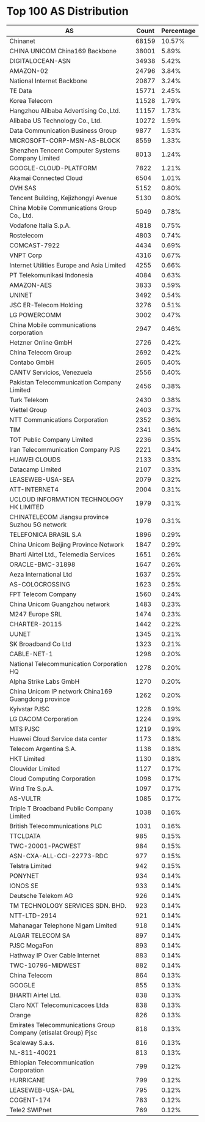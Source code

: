 # Top 100 AS Distribution
| AS | Count | Percentage |
|----|----|----|
| Chinanet | 68159 | 10.57% |
| CHINA UNICOM China169 Backbone | 38001 | 5.89% |
| DIGITALOCEAN-ASN | 34938 | 5.42% |
| AMAZON-02 | 24796 | 3.84% |
| National Internet Backbone | 20877 | 3.24% |
| TE Data | 15771 | 2.45% |
| Korea Telecom | 11528 | 1.79% |
| Hangzhou Alibaba Advertising Co.,Ltd. | 11157 | 1.73% |
| Alibaba US Technology Co., Ltd. | 10272 | 1.59% |
| Data Communication Business Group | 9877 | 1.53% |
| MICROSOFT-CORP-MSN-AS-BLOCK | 8559 | 1.33% |
| Shenzhen Tencent Computer Systems Company Limited | 8013 | 1.24% |
| GOOGLE-CLOUD-PLATFORM | 7822 | 1.21% |
| Akamai Connected Cloud | 6504 | 1.01% |
| OVH SAS | 5152 | 0.80% |
| Tencent Building, Kejizhongyi Avenue | 5130 | 0.80% |
| China Mobile Communications Group Co., Ltd. | 5049 | 0.78% |
| Vodafone Italia S.p.A. | 4818 | 0.75% |
| Rostelecom | 4803 | 0.74% |
| COMCAST-7922 | 4434 | 0.69% |
| VNPT Corp | 4316 | 0.67% |
| Internet Utilities Europe and Asia Limited | 4255 | 0.66% |
| PT Telekomunikasi Indonesia | 4084 | 0.63% |
| AMAZON-AES | 3833 | 0.59% |
| UNINET | 3492 | 0.54% |
| JSC ER-Telecom Holding | 3276 | 0.51% |
| LG POWERCOMM | 3002 | 0.47% |
| China Mobile communications corporation | 2947 | 0.46% |
| Hetzner Online GmbH | 2726 | 0.42% |
| China Telecom Group | 2692 | 0.42% |
| Contabo GmbH | 2605 | 0.40% |
| CANTV Servicios, Venezuela | 2556 | 0.40% |
| Pakistan Telecommunication Company Limited | 2456 | 0.38% |
| Turk Telekom | 2430 | 0.38% |
| Viettel Group | 2403 | 0.37% |
| NTT Communications Corporation | 2352 | 0.36% |
| TIM | 2341 | 0.36% |
| TOT Public Company Limited | 2236 | 0.35% |
| Iran Telecommunication Company PJS | 2221 | 0.34% |
| HUAWEI CLOUDS | 2133 | 0.33% |
| Datacamp Limited | 2107 | 0.33% |
| LEASEWEB-USA-SEA | 2079 | 0.32% |
| ATT-INTERNET4 | 2004 | 0.31% |
| UCLOUD INFORMATION TECHNOLOGY HK LIMITED | 1979 | 0.31% |
| CHINATELECOM Jiangsu province Suzhou 5G network | 1976 | 0.31% |
| TELEFONICA BRASIL S.A | 1896 | 0.29% |
| China Unicom Beijing Province Network | 1847 | 0.29% |
| Bharti Airtel Ltd., Telemedia Services | 1651 | 0.26% |
| ORACLE-BMC-31898 | 1647 | 0.26% |
| Aeza International Ltd | 1637 | 0.25% |
| AS-COLOCROSSING | 1623 | 0.25% |
| FPT Telecom Company | 1560 | 0.24% |
| China Unicom Guangzhou network | 1483 | 0.23% |
| M247 Europe SRL | 1474 | 0.23% |
| CHARTER-20115 | 1442 | 0.22% |
| UUNET | 1345 | 0.21% |
| SK Broadband Co Ltd | 1323 | 0.21% |
| CABLE-NET-1 | 1298 | 0.20% |
| National Telecommunication Corporation HQ | 1278 | 0.20% |
| Alpha Strike Labs GmbH | 1270 | 0.20% |
| China Unicom IP network China169 Guangdong province | 1262 | 0.20% |
| Kyivstar PJSC | 1228 | 0.19% |
| LG DACOM Corporation | 1224 | 0.19% |
| MTS PJSC | 1219 | 0.19% |
| Huawei Cloud Service data center | 1173 | 0.18% |
| Telecom Argentina S.A. | 1138 | 0.18% |
| HKT Limited | 1130 | 0.18% |
| Clouvider Limited | 1127 | 0.17% |
| Cloud Computing Corporation | 1098 | 0.17% |
| Wind Tre S.p.A. | 1097 | 0.17% |
| AS-VULTR | 1085 | 0.17% |
| Triple T Broadband Public Company Limited | 1038 | 0.16% |
| British Telecommunications PLC | 1031 | 0.16% |
| TTCLDATA | 985 | 0.15% |
| TWC-20001-PACWEST | 984 | 0.15% |
| ASN-CXA-ALL-CCI-22773-RDC | 977 | 0.15% |
| Telstra Limited | 942 | 0.15% |
| PONYNET | 934 | 0.14% |
| IONOS SE | 933 | 0.14% |
| Deutsche Telekom AG | 926 | 0.14% |
| TM TECHNOLOGY SERVICES SDN. BHD. | 923 | 0.14% |
| NTT-LTD-2914 | 921 | 0.14% |
| Mahanagar Telephone Nigam Limited | 918 | 0.14% |
| ALGAR TELECOM SA | 897 | 0.14% |
| PJSC MegaFon | 893 | 0.14% |
| Hathway IP Over Cable Internet | 883 | 0.14% |
| TWC-10796-MIDWEST | 882 | 0.14% |
| China Telecom | 864 | 0.13% |
| GOOGLE | 855 | 0.13% |
| BHARTI Airtel Ltd. | 838 | 0.13% |
| Claro NXT Telecomunicacoes Ltda | 838 | 0.13% |
| Orange | 826 | 0.13% |
| Emirates Telecommunications Group Company (etisalat Group) Pjsc | 818 | 0.13% |
| Scaleway S.a.s. | 816 | 0.13% |
| NL-811-40021 | 813 | 0.13% |
| Ethiopian Telecommunication Corporation | 799 | 0.12% |
| HURRICANE | 799 | 0.12% |
| LEASEWEB-USA-DAL | 795 | 0.12% |
| COGENT-174 | 783 | 0.12% |
| Tele2 SWIPnet | 769 | 0.12% |
